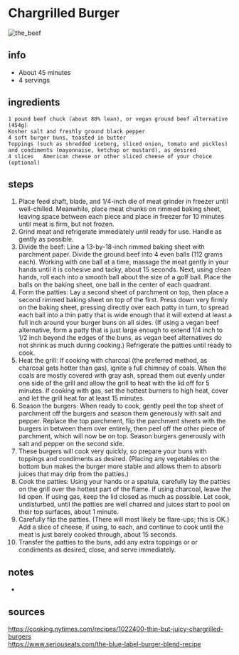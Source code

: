 # Chargrilled Burger  
![the_beef](https://static01.nyt.com/images/2021/07/21/dining/19Kenjirex/merlin_190773051_597a5ee1-60c0-47e0-95d0-400719238441-articleLarge.jpg)

## info  
* About 45 minutes  
* 4 servings  

## ingredients  
```
1 pound beef chuck (about 80% lean), or vegan ground beef alternative (454g)
Kosher salt and freshly ground black pepper
4 soft burger buns, toasted in butter
Toppings (such as shredded iceberg, sliced onion, tomato and pickles) and condiments (mayonnaise, ketchup or mustard), as desired
4 slices   American cheese or other sliced cheese of your choice (optional)
```

## steps  
1. Place feed shaft, blade, and 1/4-inch die of meat grinder in freezer until well-chilled. Meanwhile, place meat chunks on rimmed baking sheet, leaving space between each piece and place in freezer for 10 minutes until meat is firm, but not frozen. 
2. Grind meat and refrigerate immediately until ready for use. Handle as gently as possible.
3. Divide the beef: Line a 13-by-18-inch rimmed baking sheet with parchment paper. Divide the ground beef into 4 even balls (112 grams each). Working with one ball at a time, massage the meat gently in your hands until it is cohesive and tacky, about 15 seconds. Next, using clean hands, roll each into a smooth ball about the size of a golf ball. Place the balls on the baking sheet, one ball in the center of each quadrant.
4. Form the patties: Lay a second sheet of parchment on top, then place a second rimmed baking sheet on top of the first. Press down very firmly on the baking sheet, pressing directly over each patty in turn, to spread each ball into a thin patty that is wide enough that it will extend at least a full inch around your burger buns on all sides. (If using a vegan beef alternative, form a patty that is just large enough to extend 1/4 inch to 1/2 inch beyond the edges of the buns, as vegan beef alternatives do not shrink as much during cooking.) Refrigerate the patties until ready to cook.
5. Heat the grill: If cooking with charcoal (the preferred method, as charcoal gets hotter than gas), ignite a full chimney of coals. When the coals are mostly covered with gray ash, spread them out evenly under one side of the grill and allow the grill to heat with the lid off for 5 minutes. If cooking with gas, set the hottest burners to high heat, cover and let the grill heat for at least 15 minutes.
6. Season the burgers: When ready to cook, gently peel the top sheet of parchment off the burgers and season them generously with salt and pepper. Replace the top parchment, flip the parchment sheets with the burgers in between them over entirely, then peel off the other piece of parchment, which will now be on top. Season burgers generously with salt and pepper on the second side.
7. These burgers will cook very quickly, so prepare your buns with toppings and condiments as desired. (Placing any vegetables on the bottom bun makes the burger more stable and allows them to absorb juices that may drip from the patties.)
8. Cook the patties: Using your hands or a spatula, carefully lay the patties on the grill over the hottest part of the flame. If using charcoal, leave the lid open. If using gas, keep the lid closed as much as possible. Let cook, undisturbed, until the patties are well charred and juices start to pool on their top surfaces, about 1 minute.
9. Carefully flip the patties. (There will most likely be flare-ups; this is OK.) Add a slice of cheese, if using, to each, and continue to cook until the meat is just barely cooked through, about 15 seconds.
10. Transfer the patties to the buns, add any extra toppings or or condiments as desired, close, and serve immediately.

## notes  
* 

## sources   
https://cooking.nytimes.com/recipes/1022400-thin-but-juicy-chargrilled-burgers  
https://www.seriouseats.com/the-blue-label-burger-blend-recipe  
